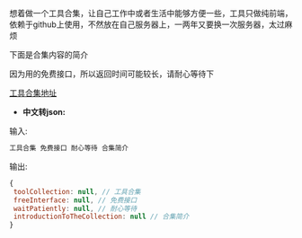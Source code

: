 想着做一个工具合集，让自己工作中或者生活中能够方便一些，工具只做纯前端，依赖于github上使用，不然放在自己服务器上，一两年又要换一次服务器，太过麻烦

下面是合集内容的简介

因为用的免费接口，所以返回时间可能较长，请耐心等待下

[工具合集地址](https://hutao1.github.io/util/dist/#/)

- **中文转json:**

输入:
```js
工具合集 免费接口 耐心等待 合集简介  
```

输出:

```js
{  
 toolCollection: null, // 工具合集  
 freeInterface: null, // 免费接口  
 waitPatiently: null, // 耐心等待  
 introductionToTheCollection: null // 合集简介  
}
```